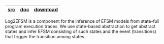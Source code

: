 ﻿| [src](http://code.google.com/p/fittest/source/browse/#svn%2Ftrunk%2FITE%20Components%20standalone%2FModel%20%20Inference%20and%20Transformer%20tools%2FEFSM-based%2FLogs2EFSM) | [doc](https://drive.google.com/folderview?id=0B7MhSggBoW95Ni1GY0FaYjNfM1U&usp=sharing) | [download](https://drive.google.com/folderview?id=0B7MhSggBoW95Ni1GY0FaYjNfM1U&usp=sharing) |
|:-------------------------------------------------------------------------------------------------------------------------------------------------------------------------------|:---------------------------------------------------------------------------------------|:--------------------------------------------------------------------------------------------|

Log2EFSM is a component for the inference of EFSM models from state-full program execution traces. We use state-based abstraction to get abstract states and infer EFSM consisting of such states and the event (transitions) that trigger the transition among states.